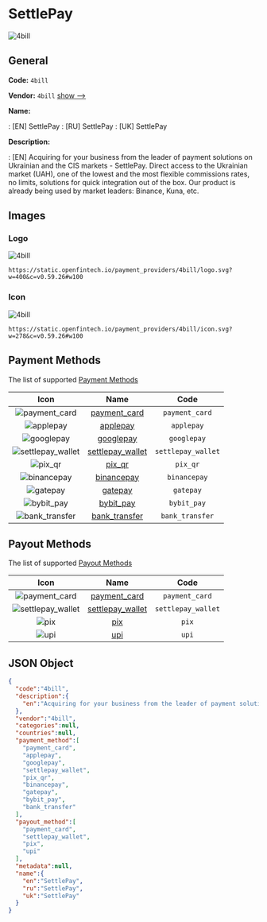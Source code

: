 
# SettlePay 
![4bill](https://static.openfintech.io/payment_providers/4bill/logo.svg?w=400&c=v0.59.26#w100)  

## General 
 
**Code:** `4bill` 
 
**Vendor:** `4bill` [show -->](/vendors/4bill/) 
 
**Name:** 
 
:	[EN] SettlePay 
:	[RU] SettlePay 
:	[UK] SettlePay 
 
**Description:** 
 
: [EN] Acquiring for your business from the leader of payment solutions on Ukrainian and the CIS markets - SettlePay. Direct access to the Ukrainian market (UAH), one of the lowest and the most flexible commissions rates, no limits, solutions for quick integration out of the box. Our product is already being used by market leaders: Binance, Kuna, etc. 
 

## Images 

### Logo 
 
![4bill](https://static.openfintech.io/payment_providers/4bill/logo.svg?w=400&c=v0.59.26#w100)  

```
https://static.openfintech.io/payment_providers/4bill/logo.svg?w=400&c=v0.59.26#w100
```  

### Icon 
 
![4bill](https://static.openfintech.io/payment_providers/4bill/icon.svg?w=278&c=v0.59.26#w100)  

```
https://static.openfintech.io/payment_providers/4bill/icon.svg?w=278&c=v0.59.26#w100
```  

## Payment Methods 
 
The list of supported [Payment Methods](/payment-methods/) 

|Icon|Name|Code| 
|:---:|:---:|:---:| 
|![payment_card](https://static.openfintech.io/payment_methods/payment_card/icon.svg?w=278&c=v0.59.26#w100) |[payment_card](/payment-methods/payment_card/)|`payment_card`| 
|![applepay](https://static.openfintech.io/payment_methods/applepay/icon.svg?w=278&c=v0.59.26#w100) |[applepay](/payment-methods/applepay/)|`applepay`| 
|![googlepay](https://static.openfintech.io/payment_methods/googlepay/icon.svg?w=278&c=v0.59.26#w100) |[googlepay](/payment-methods/googlepay/)|`googlepay`| 
|![settlepay_wallet](https://static.openfintech.io/payment_methods/settlepay_wallet/icon.svg?w=278&c=v0.59.26#w100) |[settlepay_wallet](/payment-methods/settlepay_wallet/)|`settlepay_wallet`| 
|![pix_qr](https://static.openfintech.io/payment_methods/pix_qr/icon.svg?w=278&c=v0.59.26#w100) |[pix_qr](/payment-methods/pix_qr/)|`pix_qr`| 
|![binancepay](https://static.openfintech.io/payment_methods/binancepay/icon.svg?w=278&c=v0.59.26#w100) |[binancepay](/payment-methods/binancepay/)|`binancepay`| 
|![gatepay](https://static.openfintech.io/payment_methods/gatepay/icon.png?w=278&c=v0.59.26#w100) |[gatepay](/payment-methods/gatepay/)|`gatepay`| 
|![bybit_pay](https://static.openfintech.io/payment_methods/bybit_pay/icon.png?w=278&c=v0.59.26#w100) |[bybit_pay](/payment-methods/bybit_pay/)|`bybit_pay`| 
|![bank_transfer](https://static.openfintech.io/payment_methods/bank_transfer/icon.svg?w=278&c=v0.59.26#w100) |[bank_transfer](/payment-methods/bank_transfer/)|`bank_transfer`| 
 

## Payout Methods 
 
The list of supported [Payout Methods](/payout-methods/) 

|Icon|Name|Code| 
|:---:|:---:|:---:| 
|![payment_card](https://static.openfintech.io/payout_methods/payment_card/icon.svg?w=278&c=v0.59.26#w40) |[payment_card](payout-methodspayment_card/)|`payment_card`| 
|![settlepay_wallet](https://static.openfintech.io/payout_methods/settlepay_wallet/icon.svg?w=278&c=v0.59.26#w40) |[settlepay_wallet](payout-methodssettlepay_wallet/)|`settlepay_wallet`| 
|![pix](https://static.openfintech.io/payout_methods/pix/icon.svg?w=278&c=v0.59.26#w40) |[pix](payout-methodspix/)|`pix`| 
|![upi](https://static.openfintech.io/payout_methods/upi/icon.svg?w=278&c=v0.59.26#w40) |[upi](payout-methodsupi/)|`upi`| 
 

## JSON Object 

```json
{
  "code":"4bill",
  "description":{
    "en":"Acquiring for your business from the leader of payment solutions on Ukrainian and the CIS markets - SettlePay. Direct access to the Ukrainian market (UAH), one of the lowest and the most flexible commissions rates, no limits, solutions for quick integration out of the box. Our product is already being used by market leaders: Binance, Kuna, etc."
  },
  "vendor":"4bill",
  "categories":null,
  "countries":null,
  "payment_method":[
    "payment_card",
    "applepay",
    "googlepay",
    "settlepay_wallet",
    "pix_qr",
    "binancepay",
    "gatepay",
    "bybit_pay",
    "bank_transfer"
  ],
  "payout_method":[
    "payment_card",
    "settlepay_wallet",
    "pix",
    "upi"
  ],
  "metadata":null,
  "name":{
    "en":"SettlePay",
    "ru":"SettlePay",
    "uk":"SettlePay"
  }
}
```  
